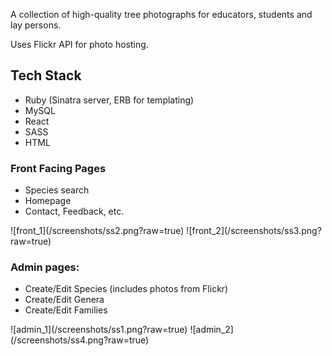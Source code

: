 
<p>A collection of high-quality tree photographs for educators, students and lay persons.</p>

<p>Uses Flickr API for photo hosting.</p>

<h2>Tech Stack</h2>
<ul>
<li>Ruby (Sinatra server, ERB for templating)</li>
<li>MySQL</li>
<li>React</li>
<li>SASS</li>
<li>HTML</li>
</ul>
</hr>
<h3>Front Facing Pages</h3>
<ul>
<li>Species search</li>
<li>Homepage</li>
<li>Contact, Feedback, etc.</li>
</ul>
![front_1](/screenshots/ss2.png?raw=true)
![front_2](/screenshots/ss3.png?raw=true)
</hr>
<h3>Admin pages:</h3>
<ul>
<li>Create/Edit Species (includes photos from Flickr)</li>
<li>Create/Edit Genera</li>
<li>Create/Edit Families</li>
</ul>
![admin_1](/screenshots/ss1.png?raw=true)
![admin_2](/screenshots/ss4.png?raw=true)

